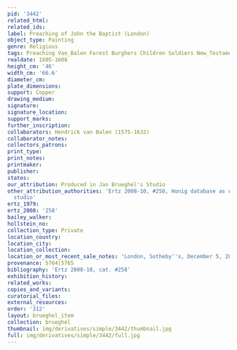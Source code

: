 ```yaml
---
pid: '3442'
related_html: 
related_ids: 
label: Preaching of John the Baptist (London)
object_type: Painting
genre: Religious
tags: Preaching Van_Balen Forest Burghers Children Soldiers New_Testament Saint
realdate: 1605-1608
height_cm: '46'
width_cm: '66.6'
diameter_cm: 
plate_dimensions: 
support: Copper
drawing_medium: 
signature: 
signature_location: 
support_marks: 
further_inscription: 
collaborators: Hendrick van Balen (1575-1632)
collaborator_notes: 
collectors_patrons: 
print_type: 
print_notes: 
printmaker: 
publisher: 
states: 
our_attribution: Produced in Jan Brueghel's Studio
other_attribution_authorities: 'Ertz 2008-10, #258, Honig database as uncertain, possibly
  studio'
ertz_1979: 
ertz_2008: '258'
bailey_walker: 
hollstein_no: 
collection_type: Private
location_country: 
location_city: 
location_collection: 
location_or_most_recent_sale_notes: 'London, Sotheby''s, December 5, 2007, #1'
provenance: 5764|5765
bibliography: 'Ertz 2008-10, cat. #258'
exhibition_history: 
related_works: 
copies_and_variants: 
curatorial_files: 
external_resources: 
order: '312'
layout: brueghel_item
collection: brueghel
thumbnail: img/derivatives/simple/3442/thumbnail.jpg
full: img/derivatives/simple/3442/full.jpg
---
```

